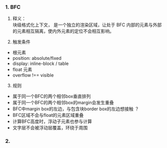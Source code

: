 ### 1. BFC
1. 释义：   
块级格式化上下文， 是⼀个独立的渲染区域，让处于 BFC 内部的元素与外部的元素相互隔离，使内外元素的定位不会相互影响。

2. 触发条件     
- 根元素
- position: absolute/fixed
- display: inline-block / table
- float 元素
- overflow !== visible

3. 规则     
- 属于同一个BFC的两个相邻box垂直排列
- 属于同一个BFC的两个相邻box的margin会发生重叠
- BFC中margin box的左边，与包含块border box的左边想接触  ？
- BFC区域不会与float的元素区域重叠
- 计算BFC高度时，浮动子元素也参与计算
- 文字层不会被浮动层覆盖，环绕于周围

### 2. 